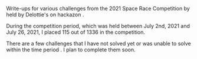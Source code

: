 Write-ups for various challenges from the 2021 Space Race Competition by held by Delottie's on hackazon .

During the competition period, which was held between July 2nd, 2021 and July 26, 2021, I placed 115 out of 1336  in the competition.

There are a few challenges that I have not solved yet or was unable to solve within the time period . I plan to complete them soon.
